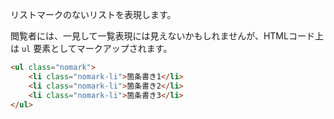 リストマークのないリストを表現します。

閲覧者には、一見して一覧表現には見えないかもしれませんが、HTMLコード上は `ul` 要素としてマークアップされます。

```html
<ul class="nomark">
	<li class="nomark-li">箇条書き1</li>
	<li class="nomark-li">箇条書き2</li>
	<li class="nomark-li">箇条書き3</li>
</ul>
```

